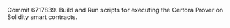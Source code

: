 Commit 6717839.                    Build and Run scripts for executing the Certora Prover on Solidity smart contracts.